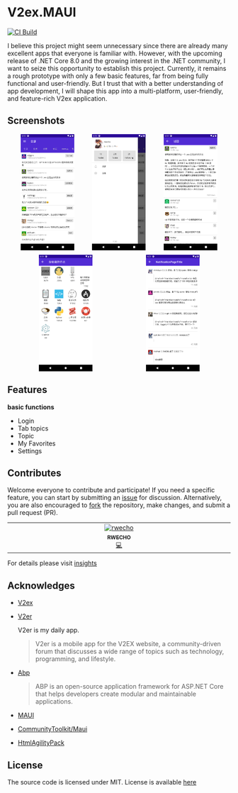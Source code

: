 # V2ex.MAUI

[![CI Build](https://github.com/rwecho/V2ex.Maui/actions/workflows/ci.yml/badge.svg)](https://github.com/rwecho/V2ex.Maui/actions/workflows/ci.yml)

I believe this project might seem unnecessary since there are already many excellent apps that everyone is familiar with. However, with the upcoming release of .NET Core 8.0 and the growing interest in the .NET community, I want to seize this opportunity to establish this project. Currently, it remains a rough prototype with only a few basic features, far from being fully functional and user-friendly. But I trust that with a better understanding of app development, I will shape this app into a multi-platform, user-friendly, and feature-rich V2ex application.

## Screenshots

<div style="display: flex; justify-content: space-around;margin:10px">
<img src="./docs/screenshots/Screenshot_1689848332.png"  width="25%"  alt="tvOS screenshot" />
<img src="./docs/screenshots/Screenshot_1689848360.png"  width="25%" alt="tvOS screenshot" />
<img src="./docs/screenshots/Screenshot_1689848386.png"  width="25%" alt="tvOS screenshot" />


</div>
<div style="display: flex; justify-content: space-around;margin:10px">
<img src="./docs/screenshots/Screenshot_1689848397.png"  width="25%" alt="tvOS screenshot" />
<img src="./docs/screenshots/Screenshot_1689848416.png"  width="25%" alt="tvOS screenshot" />
</div>

## Features

__basic functions__

* Login
* Tab topics
* Topic 
* My Favorites
* Settings


## Contributes

Welcome everyone to contribute and participate! If you need a specific feature, you can start by submitting an [issue](https://github.com/rwecho/V2ex.MAUI/issues) for discussion. Alternatively, you are also encouraged to [fork](https://github.com/rwecho/V2ex.MAUI/fork)  the repository, make changes, and submit a pull request (PR).


<!-- ALL-CONTRIBUTORS-LIST:START - Do not remove or modify this section -->
<!-- prettier-ignore-start -->
<!-- markdownlint-disable -->
<table>
  <tbody>
    <tr>
      <td align="center" valign="top" width="14.28%"><a href="https://github.com/rwecho"><img src="https://avatars.githubusercontent.com/u/8048753?v=4?s=100" width="100px;" alt="rwecho"/><br /><sub><b>RWECHO</b></sub></a><br /><a href="https://github.com/rwecho/V2ex.Maui/commits?author=rwecho" title="Code">💻</a></td>
    </tr>
  </tbody>
</table>

<!-- markdownlint-restore -->
<!-- prettier-ignore-end -->

<!-- ALL-CONTRIBUTORS-LIST:END -->
<!-- prettier-ignore-start -->
<!-- markdownlint-disable -->

<!-- markdownlint-restore -->
<!-- prettier-ignore-end -->

<!-- ALL-CONTRIBUTORS-LIST:END -->

For details please visit [insights](https://github.com/rwecho/V2ex.Maui/graphs/contributors)

## Acknowledges

- [V2ex](https://www.v2ex.com) 

- [V2er](https://github.com/v2er-app/Android) 
    
    V2er is my daily app. 
    
    > V2er is a mobile app for the V2EX website, a community-driven forum that discusses a wide range of topics such as technology, programming, and lifestyle.   
- [Abp](https://github.com/abpframework/abp) 

    > ABP is an open-source application framework for ASP.NET Core that helps developers create modular and maintainable applications.

- [MAUI](https://github.com/dotnet/maui)
- [CommunityToolkit/Maui](https://github.com/CommunityToolkit/Maui)
- [HtmlAgilityPack](https://github.com/zzzprojects/html-agility-pack)
## License
The source code is licensed under MIT. License is available [here](./LICENSE.txt)